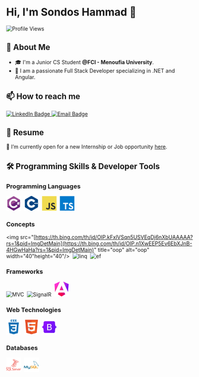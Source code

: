 # Hi, I'm Sondos Hammad 👋

![Profile Views](https://komarev.com/ghpvc/?username=Sondos-Sabry&color=blue)

## 🚀 About Me
 
- 🎓 I'm a Junior CS Student **@FCI - Menoufia University**.
- :telescope: I am a passionate Full Stack Developer specializing in .NET and Angular.

## 📫 How to reach me
<a href="https://www.linkedin.com/in/sondos-hammad">
    <img src="https://img.shields.io/badge/LinkedIn-blue?style=for-the-badge&logo=linkedin&logoColor=white" alt="LinkedIn Badge" width="70"/>
</a>
<a href="mailto:sondoshammad2002@gmail.com">
    <img src="https://img.shields.io/badge/Email-red?style=for-the-badge&logo=gmail&logoColor=white" alt="Email Badge" width="50"/>
</a>

## 📄 Resume
📂 I’m currently open for a new Internship or Job opportunity [here](https://drive.google.com/drive/folders/1ncc5vN8ps_gEvcjhWgVf5fWP3x7plpvs?usp=sharing).

## 🛠 Programming Skills & Developer Tools

### Programming Languages
<img src="https://github.com/devicons/devicon/blob/master/icons/csharp/csharp-original.svg" title="csharp" alt="csharp" width="40" height="40"/>&nbsp;
<img src="https://github.com/devicons/devicon/blob/master/icons/cplusplus/cplusplus-plain.svg" title="cplusplus" alt="cplusplus" width="40" height="40"/>&nbsp;
<img src="https://github.com/devicons/devicon/blob/master/icons/javascript/javascript-original.svg" title="JavaScript" alt="JavaScript" width="40" height="40"/>&nbsp;
<img src="https://github.com/devicons/devicon/blob/master/icons/typescript/typescript-original.svg" title="typeScript" alt="typeScript" width="40" height="40"/>&nbsp;

### Concepts
  <img src="[https://th.bing.com/th/id/OIP.kFxlVSqn5USVEqDj6nXbUAAAAA?rs=1&pid=ImgDetMain](https://th.bing.com/th/id/OIP.n1XwEEP5Ev6EbXJnB-4HGwHaHa?rs=1&pid=ImgDetMain)" title="oop" alt="oop" width="40"height="40"/>&nbsp;
  <img src="https://th.bing.com/th/id/OIP.kFxlVSqn5USVEqDj6nXbUAAAAA?rs=1&pid=ImgDetMain" title="linq" alt="linq" width="40" height="40"/>&nbsp;
<img src="https://th.bing.com/th/id/R.59308815330e2d8da9133b2c18562f87?rik=CyBlCw%2fdaGn6PA&pid=ImgRaw&r=0" title="ef" alt="ef" width="40" height="40"/>&nbsp;


### Frameworks
<img src="https://www.csharp411.com/wp-content/uploads/2023/05/MVC-Logo-1.jpg" title="MVC" alt="MVC" width="40" height="40"/>&nbsp;
<img src="https://dignitas.digital/wp-content/uploads/2022/01/SignalR.jpg" title="SignalR" alt="SignalR" width="40" height="40"/>&nbsp;
<img src="https://github.com/devicons/devicon/blob/master/icons/angular/angular-original.svg"  title="angular" alt="angular" width="40" height="40"/>&nbsp;
 
### Web Technologies
  <img src="https://github.com/devicons/devicon/blob/master/icons/css3/css3-plain-wordmark.svg"  title="CSS3" alt="CSS" width="40" height="40"/>&nbsp;
  <img src="https://github.com/devicons/devicon/blob/master/icons/html5/html5-original.svg" title="HTML5" alt="HTML" width="40" height="40"/>&nbsp;
  <img src="https://github.com/devicons/devicon/blob/master/icons/bootstrap/bootstrap-original.svg" title="bootstrap" alt="bootstrap" width="40" height="40"/>&nbsp;
 
### Databases
<img src="https://github.com/devicons/devicon/blob/master/icons/microsoftsqlserver/microsoftsqlserver-plain-wordmark.svg" title="microsoftsqlserver"  alt="microsoftsqlserver" width="40" height="40"/>&nbsp;
<img src="https://github.com/devicons/devicon/blob/master/icons/mysql/mysql-original-wordmark.svg" title="MySQL"  alt="MySQL" width="40" height="40"/>&nbsp;

